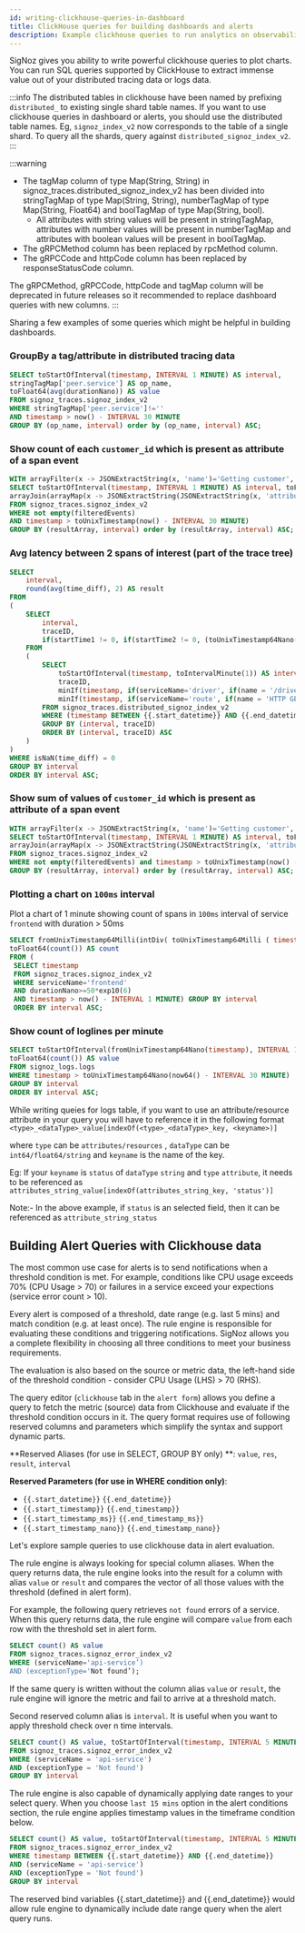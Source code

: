 ```yaml
---
id: writing-clickhouse-queries-in-dashboard
title: ClickHouse queries for building dashboards and alerts
description: Example clickhouse queries to run analytics on observability data
---
```


SigNoz gives you ability to write powerful clickhouse queries to plot charts. You can run SQL queries supported by ClickHouse to extract immense value out of your distributed tracing data or logs data. 

:::info
The distributed tables in clickhouse have been named by prefixing `distributed_` to existing single shard table names. If you want to use clickhouse queries in dashboard or alerts, you should use the distributed table names. Eg, `signoz_index_v2` now corresponds to the table of a single shard. To query all the shards, query against `distributed_signoz_index_v2`. 
:::

:::warning

- The tagMap column of type Map(String, String) in signoz_traces.distributed_signoz_index_v2 has been divided into stringTagMap of type Map(String, String), numberTagMap of type Map(String, Float64) and boolTagMap of type Map(String, bool).
  - All attributes with string values will be present in stringTagMap, attributes with number values will be present in numberTagMap and attributes with boolean values will be present in boolTagMap.
- The gRPCMethod column has been replaced by rpcMethod column.
- The gRPCCode and httpCode column has been replaced by responseStatusCode column.

The gRPCMethod, gRPCCode, httpCode and tagMap column will be deprecated in future releases so it recommended to replace dashboard queries with new columns.
:::

Sharing a few examples of some queries which might be helpful in building dashboards.

### GroupBy a tag/attribute in distributed tracing data

```sql
SELECT toStartOfInterval(timestamp, INTERVAL 1 MINUTE) AS interval, 
stringTagMap['peer.service'] AS op_name, 
toFloat64(avg(durationNano)) AS value 
FROM signoz_traces.signoz_index_v2  
WHERE stringTagMap['peer.service']!='' 
AND timestamp > now() - INTERVAL 30 MINUTE  
GROUP BY (op_name, interval) order by (op_name, interval) ASC;
```

### Show count of each `customer_id` which is present as attribute of a span event

```sql
WITH arrayFilter(x -> JSONExtractString(x, 'name')='Getting customer', events) AS filteredEvents
SELECT toStartOfInterval(timestamp, INTERVAL 1 MINUTE) AS interval, toFloat64(count()) AS count, 
arrayJoin(arrayMap(x -> JSONExtractString(JSONExtractString(x, 'attributeMap'), 'customer_id'), filteredEvents)) AS resultArray 
FROM signoz_traces.signoz_index_v2 
WHERE not empty(filteredEvents) 
AND timestamp > toUnixTimestamp(now() - INTERVAL 30 MINUTE) 
GROUP BY (resultArray, interval) order by (resultArray, interval) ASC;
```

### Avg latency between 2 spans of interest (part of the trace tree)

```sql
SELECT
    interval,
    round(avg(time_diff), 2) AS result
FROM
(
    SELECT
        interval,
        traceID,
        if(startTime1 != 0, if(startTime2 != 0, (toUnixTimestamp64Nano(startTime2) - toUnixTimestamp64Nano(startTime1)) / 1000000, nan), nan) AS time_diff
    FROM
    (
        SELECT
            toStartOfInterval(timestamp, toIntervalMinute(1)) AS interval,
            traceID,
            minIf(timestamp, if(serviceName='driver', if(name = '/driver.DriverService/FindNearest', if((stringTagMap['component']) = 'gRPC', true, false), false), false)) AS startTime1,
            minIf(timestamp, if(serviceName='route', if(name = 'HTTP GET /route', true, false), false)) AS startTime2
        FROM signoz_traces.distributed_signoz_index_v2
        WHERE (timestamp BETWEEN {{.start_datetime}} AND {{.end_datetime}}) AND (serviceName IN ('driver', 'route'))
        GROUP BY (interval, traceID)
        ORDER BY (interval, traceID) ASC
    )
)
WHERE isNaN(time_diff) = 0
GROUP BY interval
ORDER BY interval ASC;
```


### Show sum of values  of `customer_id` which is present as attribute of a span event

```sql
WITH arrayFilter(x -> JSONExtractString(x, 'name')='Getting customer', events) AS filteredEvents
SELECT toStartOfInterval(timestamp, INTERVAL 1 MINUTE) AS interval, toFloat64(sum(toInt32(resultArray))) AS sum, 
arrayJoin(arrayMap(x -> JSONExtractString(JSONExtractString(x, 'attributeMap'), 'customer_id'), filteredEvents)) AS resultArray 
FROM signoz_traces.signoz_index_v2 
WHERE not empty(filteredEvents) and timestamp > toUnixTimestamp(now() - INTERVAL 30 MINUTE) 
GROUP BY (resultArray, interval) order by (resultArray, interval) ASC;
```


### Plotting a chart on `100ms` interval

Plot a chart of 1 minute showing count of spans in `100ms` interval of service `frontend` with duration > 50ms

```sql
SELECT fromUnixTimestamp64Milli(intDiv( toUnixTimestamp64Milli ( timestamp ), 100) * 100) AS interval, 
toFloat64(count()) AS count 
FROM (
 SELECT timestamp 
 FROM signoz_traces.signoz_index_v2 
 WHERE serviceName='frontend' 
 AND durationNano>=50*exp10(6) 
 AND timestamp > now() - INTERVAL 1 MINUTE) GROUP BY interval 
 ORDER BY interval ASC;
```

### Show count of loglines per minute

```sql
SELECT toStartOfInterval(fromUnixTimestamp64Nano(timestamp), INTERVAL 1 MINUTE) AS interval, 
toFloat64(count()) AS value 
FROM signoz_logs.logs  
WHERE timestamp > toUnixTimestamp64Nano(now64() - INTERVAL 30 MINUTE)  
GROUP BY interval 
ORDER BY interval ASC;
```

While writing queies for logs table, if you want to use an attribute/resource attribute in your query you will have to reference it in the following format
`<type>_<dataType>_value[indexOf(<type>_<dataType>_key, <keyname>)]` 

where `type` can be `attributes/resources` , `dataType` can be `int64/float64/string` and `keyname` is the name of the key.

Eg: If your `keyname` is `status` of `dataType` `string` and `type` `attribute`, it needs to be referenced as `attributes_string_value[indexOf(attributes_string_key, 'status')]`

Note:- In the above example, if `status` is an selected field, then it can be referenced as
`attribute_string_status`


## Building Alert Queries with Clickhouse data

The most common use case for alerts is to send notifications when a threshold condition is met. For example, conditions like CPU usage exceeds 70% (CPU Usage > 70) or failures in a service exceed your expections  (service error count > 10).  

Every alert is composed of a threshold, date range (e.g. last 5 mins) and match condition (e.g. at least once).  The rule engine is responsible for evaluating these conditions and triggering notifications. SigNoz allows you a complete flexibility in choosing all three conditions to meet your business requirements. 

The evaluation is also based on the source or metric data, the left-hand side of the threshold condition - consider CPU Usage (LHS) > 70 (RHS).    

The query editor (`clickhouse` tab in the `alert form`) allows you define a query to fetch the metric (source) data from Clickhouse and evaluate if the threshold condition occurs in it.  The query format requires use of following reserved columns and parameters which simplify the syntax and support dynamic parts.

**Reserved Aliases (for use in SELECT, GROUP BY only) **: `value`, `res`, `result`, `interval` 

**Reserved Parameters (for use in WHERE condition only)**: 

- `{{.start_datetime}}` `{{.end_datetime}}` 
- `{{.start_timestamp}}` `{{.end_timestamp}}`
- `{{.start_timestamp_ms}}` `{{.end_timestamp_ms}}`
- `{{.start_timestamp_nano}}` `{{.end_timestamp_nano}}`


Let's explore sample queries to use clickhouse data in alert evaluation. 

The rule engine is always looking for special column aliases. When the query returns data, the rule engine looks into the result for a column with alias `value` or `result` and compares the vector of all those values with the threshold (defined in alert form).   

For example, the following query retrieves `not found` errors of a service. When this query returns data, the rule engine will compare `value` from each row with the threshold set in alert form. 

```sql
SELECT count() AS value  
FROM signoz_traces.signoz_error_index_v2 
WHERE (serviceName='api-service’) 
AND (exceptionType='Not found’);
```

If the same query is written without the column alias `value` or `result`, the rule engine will ignore the metric and fail to arrive at a threshold match.  

Second reserved column alias is `interval`.  It is useful when you want to apply threshold check over n time intervals.

```sql
SELECT count() AS value, toStartOfInterval(timestamp, INTERVAL 5 MINUTE) AS interval 
FROM signoz_traces.signoz_error_index_v2 
WHERE (serviceName = 'api-service') 
AND (exceptionType = 'Not found') 
GROUP BY interval
```

The rule engine is also capable of dynamically applying date ranges to your select query.  When you choose `last 15 mins` option in the alert conditions section, the rule engine applies timestamp values in the timeframe condition below.   

```sql
SELECT count() AS value, toStartOfInterval(timestamp, INTERVAL 5 MINUTE) AS interval 
FROM signoz_traces.signoz_error_index_v2 
WHERE timestamp BETWEEN {{.start_datetime}} AND {{.end_datetime}} 
AND (serviceName = 'api-service') 
AND (exceptionType = 'Not found') 
GROUP BY interval
```

The reserved bind variables {{.start_datetime}} and {{.end_datetime}} would allow rule engine to dynamically include date range query when the alert query runs.  





 


